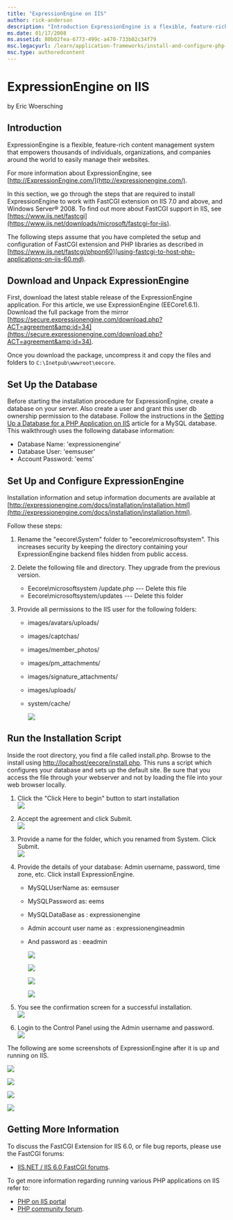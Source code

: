 ```yaml
---
title: "ExpressionEngine on IIS"
author: rick-anderson
description: "Introduction ExpressionEngine is a flexible, feature-rich content management system that empowers thousands of individuals, organizations, and companies arou..."
ms.date: 01/17/2008
ms.assetid: 80b02fea-6773-499c-a470-733b02c34f79
msc.legacyurl: /learn/application-frameworks/install-and-configure-php-applications-on-iis/expressionengine-on-iis
msc.type: authoredcontent
---
```

ExpressionEngine on IIS
====================
by Eric Woersching

## Introduction

ExpressionEngine is a flexible, feature-rich content management system that empowers thousands of individuals, organizations, and companies around the world to easily manage their websites.

For more information about ExpressionEngine, see [http://ExpressionEngine.com/](http://expressionengine.com/).

In this section, we go through the steps that are required to install ExpressionEngine to work with FastCGI extension on IIS 7.0 and above, and Windows Server® 2008. To find out more about FastCGI support in IIS, see [https://www.iis.net/fastcgi](https://www.iis.net/downloads/microsoft/fastcgi-for-iis).

The following steps assume that you have completed the setup and configuration of FastCGI extension and PHP libraries as described in [https://www.iis.net/fastcgi/phpon60](using-fastcgi-to-host-php-applications-on-iis-60.md).

## Download and Unpack ExpressionEngine

First, download the latest stable release of the ExpressionEngine application. For this article, we use ExpressionEngine (EECore1.6.1). Download the full package from the mirror [https://secure.expressionengine.com/download.php?ACT=agreement&amp;id=34](https://secure.expressionengine.com/download.php?ACT=agreement&amp;id=34).

Once you download the package, uncompress it and copy the files and folders to `C:\Inetpub\wwwroot\eecore`.

## Set Up the Database

Before starting the installation procedure for ExpressionEngine, create a database on your server. Also create a user and grant this user db ownership permission to the database. Follow the instructions in the [Setting Up a Database for a PHP Application on IIS](../install-and-configure-php-on-iis/setting-up-a-database-for-a-php-application-on-iis.md) article for a MySQL database. This walkthrough uses the following database information:

- Database Name: 'expressionengine'
- Database User: 'eemsuser'
- Account Password: 'eems'

## Set Up and Configure ExpressionEngine

Installation information and setup information documents are available at [http://expressionengine.com/docs/installation/installation.html](http://expressionengine.com/docs/installation/installation.html).

Follow these steps:

1. Rename the "eecore\System" folder to "eecore\microsoftsystem". This increases security by keeping the directory containing your ExpressionEngine backend files hidden from public access.
2. Delete the following file and directory. They upgrade from the previous version.  

    - Eecore\microsoftsystem /update.php --- Delete this file
    - Eecore\microsoftsystem/updates --- Delete this folder
3. Provide all permissions to the IIS user for the following folders:  

   - images/avatars/uploads/
   - images/captchas/
   - images/member\_photos/
   - images/pm\_attachments/
   - images/signature\_attachments/
   - images/uploads/
   - system/cache/

     [![](expressionengine-on-iis/_static/image2.jpg)](expressionengine-on-iis/_static/image1.jpg)

## Run the Installation Script

Inside the root directory, you find a file called install.php. Browse to the install using [http://localhost/eecore/install.php](http://localhost/eecore/install.php). This runs a script which configures your database and sets up the default site. Be sure that you access the file through your webserver and not by loading the file into your web browser locally.

1. Click the "Click Here to begin" button to start installation  
    [![](expressionengine-on-iis/_static/image4.jpg)](expressionengine-on-iis/_static/image3.jpg)
2. Accept the agreement and click Submit.  
    [![](expressionengine-on-iis/_static/image6.jpg)](expressionengine-on-iis/_static/image5.jpg)
3. Provide a name for the folder, which you renamed from System. Click Submit.  
    [![](expressionengine-on-iis/_static/image8.jpg)](expressionengine-on-iis/_static/image7.jpg)
4. Provide the details of your database: Admin username, password, time zone, etc. Click install ExpressionEngine.  

   - MySQLUserName as: eemsuser
   - MySQLPassword as: eems
   - MySQLDataBase as : expressionengine
   - Admin account user name as : expressionengineadmin
   - And password as : eeadmin

     [![](expressionengine-on-iis/_static/image10.jpg)](expressionengine-on-iis/_static/image9.jpg)

     [![](expressionengine-on-iis/_static/image12.jpg)](expressionengine-on-iis/_static/image11.jpg)

     [![](expressionengine-on-iis/_static/image14.jpg)](expressionengine-on-iis/_static/image13.jpg)

     [![](expressionengine-on-iis/_static/image16.jpg)](expressionengine-on-iis/_static/image15.jpg)
5. You see the confirmation screen for a successful installation.  
    [![](expressionengine-on-iis/_static/image18.jpg)](expressionengine-on-iis/_static/image17.jpg)
6. Login to the Control Panel using the Admin username and password.  
    [![](expressionengine-on-iis/_static/image20.jpg)](expressionengine-on-iis/_static/image19.jpg)

The following are some screenshots of ExpressionEngine after it is up and running on IIS.

[![](expressionengine-on-iis/_static/image22.jpg)](expressionengine-on-iis/_static/image21.jpg)

[![](expressionengine-on-iis/_static/image24.jpg)](expressionengine-on-iis/_static/image23.jpg)

[![](expressionengine-on-iis/_static/image26.jpg)](expressionengine-on-iis/_static/image25.jpg)

[![](expressionengine-on-iis/_static/image28.jpg)](expressionengine-on-iis/_static/image27.jpg)

## Getting More Information

To discuss the FastCGI Extension for IIS 6.0, or file bug reports, please use the FastCGI forums:

- [IIS.NET / IIS 6.0 FastCGI forums](https://forums.iis.net/1103.aspx).

To get more information regarding running various PHP applications on IIS refer to:

- [PHP on IIS portal](https://php.iis.net/)
- [PHP community forum](https://forums.iis.net/1102.aspx).